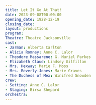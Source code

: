```yaml
---
title: Let It Go At That!
date: 2023-09-08T00:00:00
opening_date: 1928-12-19
closing_date:
layout: productions
program:
Theatre: Theatre Jacksonville
cast:
- Jarman: Alberta Carlton
- Alicia Romney: Anne C. Lalor
- Theodore Massarene: G. Muriel Parkes
- Elizabeth Claud: Lindsey Gilfillan
- Mrs. Hexway: Marie F. Moss
- Mrs. Beverly-Jones: Marie Graves
- The Duchess of Mex: Winifred Snowden
crew:
- Setting: Anne C. Lalor
- Staging: Birsa Shepard
orchestra:
---
```

